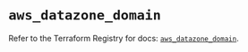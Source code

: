 # `aws_datazone_domain`

Refer to the Terraform Registry for docs: [`aws_datazone_domain`](https://registry.terraform.io/providers/hashicorp/aws/6.10.0/docs/resources/datazone_domain).
